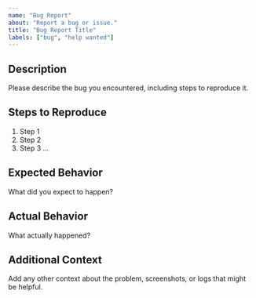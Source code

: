 ```yaml
---
name: "Bug Report"
about: "Report a bug or issue."
title: "Bug Report Title"
labels: ["bug", "help wanted"]
---
```


## Description
Please describe the bug you encountered, including steps to reproduce it.

## Steps to Reproduce
1. Step 1
2. Step 2
3. Step 3 ...

## Expected Behavior
What did you expect to happen?

## Actual Behavior
What actually happened?

## Additional Context
Add any other context about the problem, screenshots, or logs that might be helpful.
